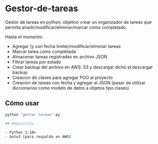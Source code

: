 # Gestor-de-tareas
Gestor de tareas en python: objetivo crear un organizador de tareas que permita añadir/modificar/eliminar/marcar como completado. 

Hasta el momento:
- Agregar (y con fecha límite)/modificar/eliminar tareas
- Marcar tarea como completada
- Almacenar tareas registradas en archivo JSON
- Filtrar tareas por estado
- Crear backup del archivo en AWS: S3 y descargar dicho el descargar backup
- Creacion de clases para agregar POO al proyecto
- Creacion de tareas con fecha y agregar al JSON (pasar de utilizar diccionarios como modelo de datos a objetos tipo clases)

## Cómo usar

```bash
python "gestor tareas".py

## Requisitos

- Python 3.10+
- boto3 (para respaldo en AWS)
